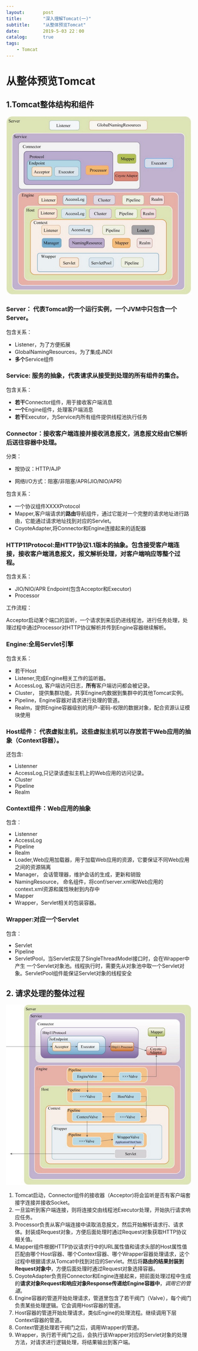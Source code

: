 ```yaml
---
layout:       post
title:        "深入理解Tomcat(一)"
subtitle:     "从整体预览Tomcat"
date:         2019-5-03 22：00
catalog:      true
tags:
    - Tomcat
---
```



# 从整体预览Tomcat

## 1.Tomcat整体结构和组件



![structure](/img/tomcat/structure.jpg)





### Server： 代表Tomcat的一个运行实例，一个JVM中只包含一个Server。

包含关系：

 - Listener，为了方便拓展
 - GlobalNamingResources，为了集成JNDI
 - **多个**Service组件

### Service: 服务的抽象，代表请求从接受到处理的**所有组件**的集合。

包含关系：

- **若干**Connector组件，用于接收客户端消息
- **一个**Engine组件，处理客户端消息
- **若干**Executor，为Service内所有组件提供线程池执行任务

### Connector：接收客户端连接并接收消息报文，消息报文经由它解析后送往容器中处理。

分类：

 - 按协议：HTTP/AJP

 - 网络I/O方式：阻塞/非阻塞/APR(JIO/NIO/APR)

   

包含关系：

 - 一个协议组件XXXXProtocol
 - Mapper,客户端请求的**路由**导航组件，通过它能对一个完整的请求地址进行路由，它能通过请求地址找到对应的Servlet。
 - CoyoteAdapter,将Connector和Engine连接起来的适配器

###  HTTP11Protocol:是HTTP协议1.1版本的抽象。包含接受客户端连接，接收客户端消息报文，报文解析处理，对客户端响应等整个过程。

包含关系：

- JIO/NIO/APR Endpoint(包含Acceptor和Executor)
- Processor

工作流程：

​	Acceptor启动某个端口的监听，一个请求到来后扔进线程池，进行任务处理，处理过程中通过Processor对HTTP协议解析并传到Engine容器继续解析。



### Engine:全局Servlet引擎

包含关系：

- 若干Host
- Listener,完成Engine相关工作的监听器。
- AccessLog, 客户端访问日志，**所有**客户端访问都会被记录。
- Cluster， 提供集群功能，共享Engine内数据到集群中的其他Tomcat实例。
- Pipeline，Engine容器对请求进行处理的管道。
- Realm，提供Engine容器级别的用户-密码-权限的数据对象，配合资源认证模块使用

### Host组件： 代表虚拟主机，这些虚拟主机可以存放若干Web应用的抽象（Context容器）。

还包含:

- Listenner
- AccessLog,只记录该虚拟主机上的Web应用的访问记录。
- Cluster
- Pipeline
- Realm

### Context组件：Web应用的抽象

包含：

- Listenner
- AccessLog
- Pipeline
- Realm
- Loader,Web应用加载器，用于加载Web应用的资源，它要保证不同Web应用之间的资源隔离
- Manager， 会话管理器，维护会话的生成，更新和销毁
- NamingResource， 命名组件，将conf/server.xml和Web应用的context.xml资源和属性映射到内存中
- Mapper
- Wrapper，Servlet相关的包装容器。

### Wrapper:对应一个Servlet



包含：

- Servlet
- Pipeline
- ServletPool，当Servlet实现了SingleThreadModel接口时，会在Wrapper中产生 一个Servlet对象池。线程执行时，需要先从对象池中取一个Servlet对象。ServletPool组件能保证Servlet对象的线程安全



## 2. 请求处理的整体过程




![routine](/img/tomcat/routine.jpg)



1. Tomcat启动，Connector组件的接收器（Acceptor)将会监听是否有客户端套接字连接并接收Socket。
2. 一旦监听到客户端连接，则将连接交由线程池Executor处理，开始执行请求响应任务。
3. Processor负责从客户端连接中读取消息报文，然后开始解析请求行、请求体。封装成Request对象，方便后面处理时通过Request对象获取HTTP协议相关值。
4. Mapper组件根据HTTP协议请求行中的URL属性值和请求头部的Host属性值匹配由哪个Host容器、哪个Context容器、哪个Wrapper容器处理请求，这个过程中根据请求从Tomcat中找到对应的Servlet。然后将**路由的结果封装到Request对象中**，方便后面处理时通过Request对象选择容器。
5. CoyoteAdapter负责将Connector和Engine连接起来，把前面处理过程中生成的**请求对象Request和响应对象Response传递给Engine容器中**，*调用它的管道*。
6. Engine容器的管道开始处理请求，管道里包含了若干阀门（Valve），每个阀门负责某些处理逻辑。它会调用Host容器的管道。
7. Host容器的管道开始处理请求，类似Engine的处理流程。继续调用下层Context容器的管道。
8. Context管道处理若干阀门之后，调用Wrapper的管道。
9. Wrapper，执行若干阀门之后，会执行该Wrapper对应的Servlet对象的处理方法，对请求进行逻辑处理，将结果输出到客户端。